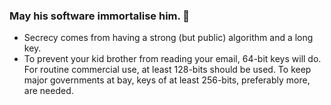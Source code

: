 ### May his software immortalise him. 👋
- Secrecy comes from having a strong (but public) algorithm and a long key.
- To prevent your kid brother from reading your email, 64-bit keys will do. For routine commercial use, at least 128-bits should be used. To keep major governments at bay, keys of at least 256-bits, preferably more, are needed.


<!--
**Bahat159/Bahat159** is a ✨ _special_ ✨ repository because its `README.md` (this file) appears on your GitHub profile.
Here are some ideas to get you started:

- 🔭 I’m currently working on ...
- 🌱 I’m currently learning ...
- 👯 I’m looking to collaborate on ...
- 🤔 I’m looking for help with ...
- 💬 Ask me about ...
- 📫 How to reach me: ...
- 😄 Pronouns: ...
- ⚡ Fun fact: ...
-->
